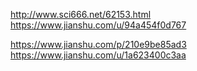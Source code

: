 http://www.sci666.net/62153.html
https://www.jianshu.com/u/94a454f0d767

https://www.jianshu.com/p/210e9be85ad3
https://www.jianshu.com/u/1a623400c3aa

